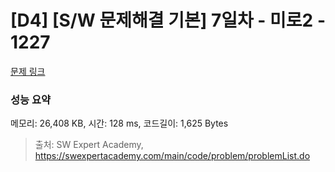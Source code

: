 # [D4] [S/W 문제해결 기본] 7일차 - 미로2 - 1227 

[문제 링크](https://swexpertacademy.com/main/code/problem/problemDetail.do?contestProbId=AV14wL9KAGkCFAYD) 

### 성능 요약

메모리: 26,408 KB, 시간: 128 ms, 코드길이: 1,625 Bytes



> 출처: SW Expert Academy, https://swexpertacademy.com/main/code/problem/problemList.do